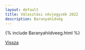 ```yaml
---
layout: default
title: Választási névjegyzék 2022
description: Baranyahídvég
---
```


{% include Baranyahiidveeg.html %}

[Vissza](./)
